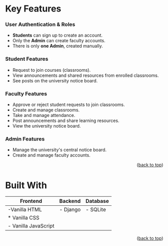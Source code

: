 
<a id="readme-top"></a>

# Key Features

###  User Authentication & Roles
- **Students** can sign up to create an account.
- Only the **Admin** can create faculty accounts.
- There is only **one Admin**, created manually.

###  Student Features
- Request to join courses (classrooms).
- View announcements and shared resources from enrolled classrooms.
- See posts on the university notice board.

###  Faculty Features
- Approve or reject student requests to join classrooms.
- Create and manage classrooms.
- Take and manage attendance.
- Post announcements and share learning resources.
- View the university notice board.

###  Admin Features
- Manage the university's central notice board.
- Create and manage faculty accounts.

<p align="right">(<a href="#readme-top">back to top</a>)</p>


# Built With

| Frontend            | Backend  | Database  |
|---------------------|----------|-----------|
|-Vanilla HTML       |- Django  | - SQLite  |
|* Vanilla CSS        |          |           |
|- Vanilla JavaScript |          |           |

<p align="right">(<a href="#readme-top">back to top</a>)</p>
